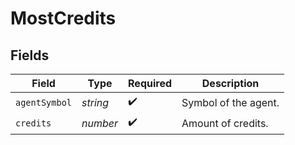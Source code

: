 # MostCredits


## Fields

| Field                | Type                 | Required             | Description          |
| -------------------- | -------------------- | -------------------- | -------------------- |
| `agentSymbol`        | *string*             | :heavy_check_mark:   | Symbol of the agent. |
| `credits`            | *number*             | :heavy_check_mark:   | Amount of credits.   |